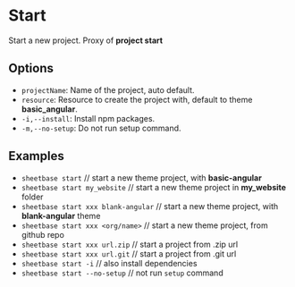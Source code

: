 # Start

Start a new project. Proxy of **project start**

## Options

- `projectName`: Name of the project, auto default.
- `resource`: Resource to create the project with, default to theme **basic_angular**.
- `-i,--install`: Install npm packages.
- `-m,--no-setup`: Do not run setup command.

## Examples

- `sheetbase start` // start a new theme project, with **basic-angular**
- `sheetbase start my_website` // start a new theme project in **my_website** folder
- `sheetbase start xxx blank-angular` // start a new theme project, with **blank-angular** theme
- `sheetbase start xxx <org/name>` // start a new theme project, from github repo
- `sheetbase start xxx url.zip` // start a project from .zip url
- `sheetbase start xxx url.git` // start a project from .git url
- `sheetbase start -i` // also install dependencies
- `sheetbase start --no-setup` // not run `setup` command
